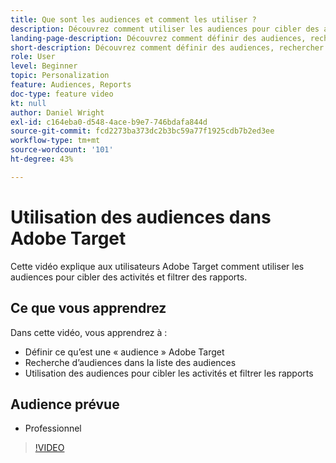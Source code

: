 ```yaml
---
title: Que sont les audiences et comment les utiliser ?
description: Découvrez comment utiliser les audiences pour cibler des activités et filtrer des rapports.
landing-page-description: Découvrez comment définir des audiences, rechercher des audiences, cibler des activités et filtrer des rapports.
short-description: Découvrez comment définir des audiences, rechercher des audiences, cibler des activités et filtrer des rapports.
role: User
level: Beginner
topic: Personalization
feature: Audiences, Reports
doc-type: feature video
kt: null
author: Daniel Wright
exl-id: c164eba0-d548-4ace-b9e7-746bdafa844d
source-git-commit: fcd2273ba373dc2b3bc59a77f1925cdb7b2ed3ee
workflow-type: tm+mt
source-wordcount: '101'
ht-degree: 43%

---
```


# Utilisation des audiences dans Adobe Target

Cette vidéo explique aux utilisateurs Adobe Target comment utiliser les audiences pour cibler des activités et filtrer des rapports.

## Ce que vous apprendrez

Dans cette vidéo, vous apprendrez à :

* Définir ce qu’est une « audience » Adobe Target
* Recherche d’audiences dans la liste des audiences
* Utilisation des audiences pour cibler les activités et filtrer les rapports

## Audience prévue

* Professionnel

>[!VIDEO](https://video.tv.adobe.com/v/17398/?quality=12)
